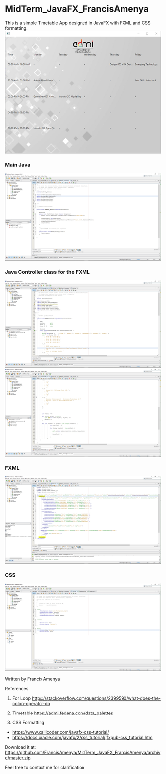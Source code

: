 # MidTerm_JavaFX_FrancisAmenya


This is a simple Timetable App designed in JavaFX with FXML and CSS formatting.
![](/4thApp.jpg "")

### Main Java
![](/4thMain.jpg "")


### Java Controller class for the FXML
![](/4thctrl1.jpg "")
![](/4thctrl2.jpg "")

### FXML
![](/4thFxml.jpg "")


### CSS
![](/4thCss.jpg "")




Written by Francis Amenya


References

1. For Loop
https://stackoverflow.com/questions/2399590/what-does-the-colon-operator-do

2. Timetable
https://admi.fedena.com/data_palettes

3. CSS Formatting
  - https://www.callicoder.com/javafx-css-tutorial/
  - https://docs.oracle.com/javafx/2/css_tutorial/jfxpub-css_tutorial.htm

Download it at: https://github.com/FrancisAmenya/MidTerm_JavaFX_FrancisAmenya/archive/master.zip

Feel free to contact me for clarification

